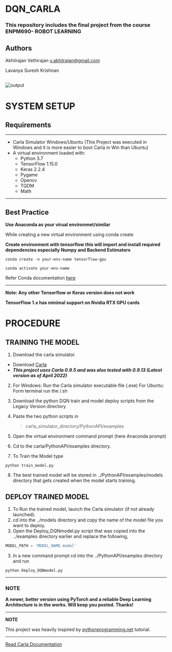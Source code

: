 # DQN_CARLA

### This repository includes the final project from the course ENPM690- ROBOT LEARNING
## 
## Authors
Akhilrajan Vethirajan
[v.akhilrajan@gmail.com](https://github.com/Akhilrajan-V) 

Lavanya Suresh Krishnan

## 
![output](https://github.com/lavanyasureshkannan/DQN_CARLA/blob/main/Outputs/simulation.gif)

# SYSTEM SETUP
## Requirements
---
- Carla Simulator Windows/Ubuntu (This Project was executed in Windows and it is more easier to boot Carla in Win than Ubuntu)
- A virtual environment loaded with:
   - Python 3.7
   - TensorFlow 1.15.0 
   - Keras 2.2.4
   - Pygame
   - Opencv
   - TQDM
   - Math
---

## Best Practice
**Use Anaconda as your virual environmet/similar**

While creating a new virtual environment using conda create

  **Create environment with tensorflow this will import and install required dependencies especially Numpy and Backend Estimators** 

  ```
  conda create -n your-env-name tensorflow-gpu
  
  conda activate your-env-name 
  ```
 
Refer Conda documentation [here](https://docs.anaconda.com/anaconda/user-guide/tasks/tensorflow/)

---
**Note: Any other Tensorflow or Keras version does not work**

**TensorFlow 1.x has minimal support on Nvidia RTX GPU cards**

# PROCEDURE
## TRAINING THE MODEL
1. Download the carla simulator. 
 - Download [Carla](https://github.com/carla-simulator/carla/releases)
 - ***This project uses Carla 0.9.5 and was also tested with 0.9.13 (Latest version as of April 2022)***
2. For Windows:
    Run the Carla simulator executable file (.exe)
   For Ubuntu:
    Form terminal run the /.sh
3. Download the python DQN train and model deploy scripts from the Legacy Version directory
4. Paste the two python scripts in
 
    > carla_simulator_directory/PythonAPI/examples
    
5. Open the virtual environment command prompt (here Anaconda prompt)
6. Cd to the carla/PythonAPI/examples directory.
7. To Train the Model type
```
python train_model.py
```
8. The best trained model will be stored in ../PythonAPI/examples/models directory that gets created when the model starts training.
## DEPLOY TRAINED MODEL

1. To Run the trained model, launch the Carla simulator (if not already launched).
2. cd into the ../models directory and copy the name of the model file you want to deploy.
3. Open the Deploy_DQNmodel.py script that was copied into the ../examples directory earlier and replace the following,
```python
MODEL_PATH = 'MODEL_NAME.model'
```
3. In a new command prompt cd into the ../PythonAPI/examples directory and run  
```
python Deploy_DQNmodel.py
```
---
### NOTE
**A newer, better version using PyTorch and a reliable Deep Learning Architecture is in the works. Will keep you posted. Thanks!**

---

**NOTE**

This project was heavily inspired by [pythonprogramming.net](https://pythonprogramming.net/introduction-self-driving-autonomous-cars-carla-python/) tutorial.

---
[Read Carla Documentation](https://carla.readthedocs.io/en/latest/)
